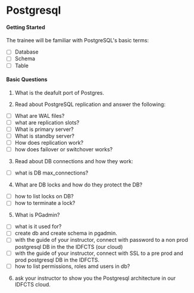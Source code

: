 # Postgresql

#### Getting Started

The trainee will be familiar with PostgreSQL's basic terms:
- [ ] Database
- [ ] Schema
- [ ] Table
     
#### Basic Questions

1. What is the deafult port of Postgres.

2. Read about PostgreSQL replication and answer the following:
- [ ] What are WAL files? 
- [ ] what are replication slots?
- [ ] What is primary server?
- [ ] What is standby server?
- [ ] How does replication work?
- [ ] how does failover or switchover works?

3. Read about DB connections and how they work:
- [ ] what is DB max_connections?
  
4. What are DB locks and how do they protect the DB?
- [ ] how to list locks on DB?
- [ ] how to terminate a lock? 

5. What is PGadmin?
- [ ] what is it used for?
- [ ] create db and create schema in pgadmin.
- [ ] with the guide of your instructor, connect with password to a non prod postgresql DB in the the IDFCTS (our cloud)
- [ ] with the guide of your instructor, connect with SSL to a pre prod and prod postgresql DB in the IDFCTS. 
- [ ] how to list permissions, roles amd users in db?

6. ask your instructor to show you the  Postgresql architecture in our IDFCTS cloud. 
